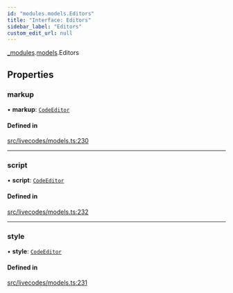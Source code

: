 ```yaml
---
id: "modules.models.Editors"
title: "Interface: Editors"
sidebar_label: "Editors"
custom_edit_url: null
---
```


[_modules](../modules/modules.md).[models](../namespaces/modules.models.md).Editors

## Properties

### markup

• **markup**: [`CodeEditor`](modules.models.CodeEditor.md)

#### Defined in

[src/livecodes/models.ts:230](https://github.com/live-codes/livecodes/blob/0b19ad3/src/livecodes/models.ts#L230)

___

### script

• **script**: [`CodeEditor`](modules.models.CodeEditor.md)

#### Defined in

[src/livecodes/models.ts:232](https://github.com/live-codes/livecodes/blob/0b19ad3/src/livecodes/models.ts#L232)

___

### style

• **style**: [`CodeEditor`](modules.models.CodeEditor.md)

#### Defined in

[src/livecodes/models.ts:231](https://github.com/live-codes/livecodes/blob/0b19ad3/src/livecodes/models.ts#L231)
